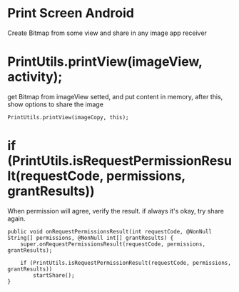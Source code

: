 # Print Screen Android
Create Bitmap from some view and share in any image app receiver

# PrintUtils.printView(imageView, activity);
get Bitmap from imageView setted, and put content in memory, after this, show options to share the image

    PrintUtils.printView(imageCopy, this);
    

# if (PrintUtils.isRequestPermissionResult(requestCode, permissions, grantResults))
When permission will agree, verify the result. if always it's okay, try share again.

    public void onRequestPermissionsResult(int requestCode, @NonNull String[] permissions, @NonNull int[] grantResults) {
        super.onRequestPermissionsResult(requestCode, permissions, grantResults);

        if (PrintUtils.isRequestPermissionResult(requestCode, permissions, grantResults))
            startShare();
    }
